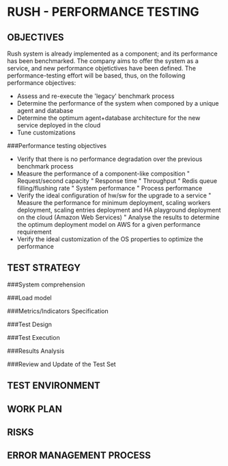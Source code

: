 RUSH - PERFORMANCE TESTING
==========================

OBJECTIVES
----------
Rush system is already implemented as a component; and its performance has been benchmarked. The company aims to offer the system as a service, and new performance 
objetictives have been defined. The performance-testing effort will be based, thus, on the following performance objectives:

* Assess and re-execute the 'legacy' benchmark process
* Determine the performance of the system when componed by a unique agent and database
* Determine the optimum agent+database architecture for the new service deployed in the cloud
* Tune customizations


###Performance testing objectives

-  Verify that there is no performance degradation over the previous benchmark process
-	Measure the performance of a component-like composition
"	Request/second capacity 
"	Response time
"	Throughput
"	Redis queue filling/flushing rate
"	System performance
"	Process performance
-	Verify the ideal configuration of hw/sw for the upgrade to a service
"	Measure the performance for minimum deployment, scaling workers deployment, scaling entries deployment and HA playground deployment on the cloud (Amazon Web Services)
"	Analyse the results to determine the optimum deployment model on AWS for a given performance requirement
-	Verify the ideal customization of the OS properties to optimize the performance




TEST STRATEGY
-------------

###System comprehension



###Load model

###Metrics/Indicators Specification

###Test Design

###Test Execution

###Results Analysis

###Review and Update of the Test Set

TEST ENVIRONMENT
----------------


WORK PLAN
---------

RISKS
-----

ERROR MANAGEMENT PROCESS
------------------------ 
